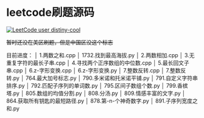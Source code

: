# leetcode刷题源码
[![LeetCode user distiny-cool](https://img.shields.io/badge/dynamic/json?style=for-the-badge&labelColor=black&color=%23ffa116&label=Solved&query=solvedOverTotal&url=https%3A%2F%2Fleetcode-badge.vercel.app%2Fapi%2Fusers%2Fdistiny-cool&logo=leetcode&logoColor=yellow)](https://leetcode.com/distiny-cool/) 

~~暂时还没在美区刷题，但是中国区没这个标志~~

目前进度：
│  1.两数之和.cpp
│  1732.找到最高海拔.py
│  2.两数相加.cpp
│  3.无重复字符的最长子串.cpp
│  4.寻找两个正序数组的中位数.cpp
│  5.最长回文子串.cpp
│  6.z-字形变换.cpp
│  6.z-字形变换.py
│  7.整数反转.cpp
│  7.整数反转.py
│  764.最大加号标志.py
│  790.多米诺和托米诺平铺.py
│  791.自定义字符串排序.py
│  792.匹配子序列的单词数.py
│  795.区间子数组个数.py
│  799.香槟塔.py
│  805.数组的均值分割.py
│  808.分汤.py
│  809.情感丰富的文字.py
│  864.获取所有钥匙的最短路径.py
│  878.第-n-个神奇数字.py
│  891.子序列宽度之和.py
